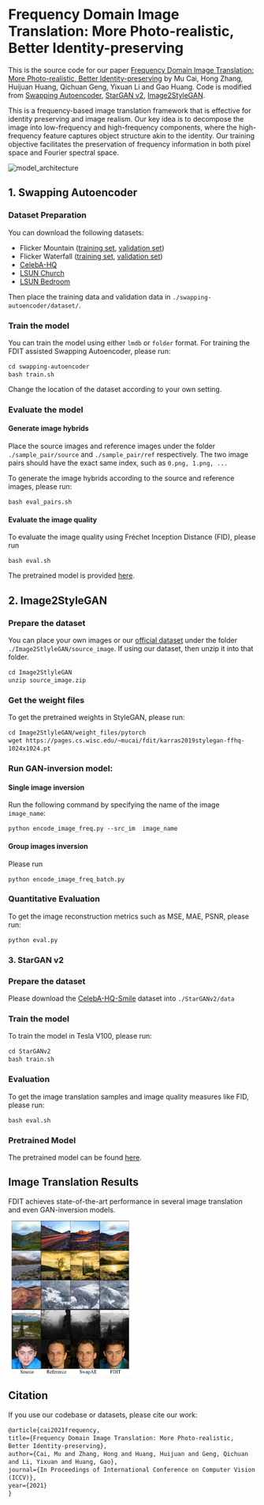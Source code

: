 # Frequency Domain Image Translation: More Photo-realistic, Better Identity-preserving

This is the source code for our paper [Frequency Domain Image Translation: More Photo-realistic, Better Identity-preserving](https://arxiv.org/abs/2011.13611)
by Mu Cai, Hong Zhang, Huijuan Huang, Qichuan Geng, Yixuan Li and Gao Huang. 
Code is modified from [Swapping Autoencoder](https://github.com/rosinality/swapping-autoencoder-pytorch),
[StarGAN v2](https://github.com/clovaai/stargan-v2),
[Image2StyleGAN](https://github.com/pacifinapacific/StyleGAN_LatentEditor).



This is a frequency-based image translation framework that is effective for identity preserving and image realism.
Our key idea is to decompose the image into low-frequency and high-frequency components, where the high-frequency feature captures object structure akin to the identity. 
Our training objective facilitates the preservation of frequency information in both pixel space and Fourier spectral space.


![model_architecture](demo_figs/structure.png)


<!-- ## Usage -->

## 1. Swapping Autoencoder

### Dataset Preparation

You can download the following datasets:
- Flicker Mountain ([training set](https://drive.google.com/file/d/19myZh-p9rTDQ8VxBkUAPmDpl1ZSyaqJH/view?usp=sharing), [validation set](https://drive.google.com/file/d/1oCQESEWdgcEP0D2d1t7wJ19EfeVp8pAC/view?usp=sharing))
- Flicker Waterfall ([training set](https://drive.google.com/file/d/1ldqWrIcMtTs1qXX5uiJRLUpWNTNFkDes/view?usp=sharing), [validation set](https://drive.google.com/file/d/1GPriWpQnLXTGPWjiCw1d8TQ1BwWM1wA9/view?usp=sharing))
- [CelebA-HQ](https://www.dropbox.com/s/f7pvjij2xlpff59/celeba_hq.zip?dl=0)
- [LSUN Church](https://github.com/fyu/lsun)
- [LSUN Bedroom](https://github.com/fyu/lsun)

Then place the training data and validation data in
`./swapping-autoencoder/dataset/`.

### Train the model 
You can train the model using either `lmdb` or `folder` format.
For training the FDIT assisted Swapping Autoencoder, please run:
```
cd swapping-autoencoder 
bash train.sh
```
Change the location of the dataset according to your own setting.

### Evaluate the model

#### Generate image hybrids

Place the source images and reference images under the folder `./sample_pair/source` and `./sample_pair/ref` respectively. The two image pairs should have the exact same index, such as `0.png, 1.png, ...`

To generate the image hybrids according to the source and reference images, please run:
```
bash eval_pairs.sh
```
#### Evaluate the image quality

To evaluate the image quality using Fréchet Inception Distance (FID), please run
```
bash eval.sh
```
The pretrained model is provided [here](https://drive.google.com/file/d/1wTSD7XV8oQKkcjYdIbbTI_m0SussAhp5/view?usp=sharing).
##  2. Image2StyleGAN

### Prepare the dataset 

You can place your own images or our [official dataset](https://drive.google.com/file/d/1snlVP5JIepF1jpMhH8f-V_nuYoZMfang/view?usp=sharing) under the folder `./Image2StlyleGAN/source_image`. If using our dataset, then unzip it into that folder.

```
cd Image2StlyleGAN
unzip source_image.zip 
```

### Get the weight files
To get the pretrained weights in StyleGAN, please run:
```
cd Image2StlyleGAN/weight_files/pytorch
wget https://pages.cs.wisc.edu/~mucai/fdit/karras2019stylegan-ffhq-1024x1024.pt
```

### Run GAN-inversion model:
#### Single image inversion
Run the following command by specifying the name of the image `image_name`:

```
python encode_image_freq.py --src_im  image_name
```

#### Group images inversion
Please run
```
python encode_image_freq_batch.py 
```

### Quantitative Evaluation
To get the image reconstruction metrics such as MSE, MAE, PSNR, please run:

```
python eval.py         
```

### 3. StarGAN v2

### Prepare the dataset 

Please download the [CelebA-HQ-Smile](https://drive.google.com/file/d/1k5RnU_O9bP0RGM_TKWN5jQoP_pGXghSN/view?usp=sharing) dataset into `./StarGANv2/data`

### Train the model 
To train the model in Tesla V100, please run:
```
cd StarGANv2
bash train.sh
```

### Evaluation

To get the image translation samples and image quality measures like FID, please run:

```
bash eval.sh
```

### Pretrained Model
The pretrained model can be found [here](https://drive.google.com/file/d/1gexU8q01yyNbJctIDkmwjrSIQ2HpMZ_S/view?usp=sharing).


## Image Translation Results

FDIT achieves state-of-the-art performance in several image translation and even GAN-inversion models.

<img src="demo_figs/figure1.png" width = "50%" height = "50%" alt="demo" align=center />

<!-- ![results](demo_figs/figure1.png) -->

## Citation

If you use our codebase or datasets, please cite our work:
```
@article{cai2021frequency,
title={Frequency Domain Image Translation: More Photo-realistic, Better Identity-preserving},
author={Cai, Mu and Zhang, Hong and Huang, Huijuan and Geng, Qichuan and Li, Yixuan and Huang, Gao},
journal={In Proceedings of International Conference on Computer Vision (ICCV)},
year={2021}
}
```

